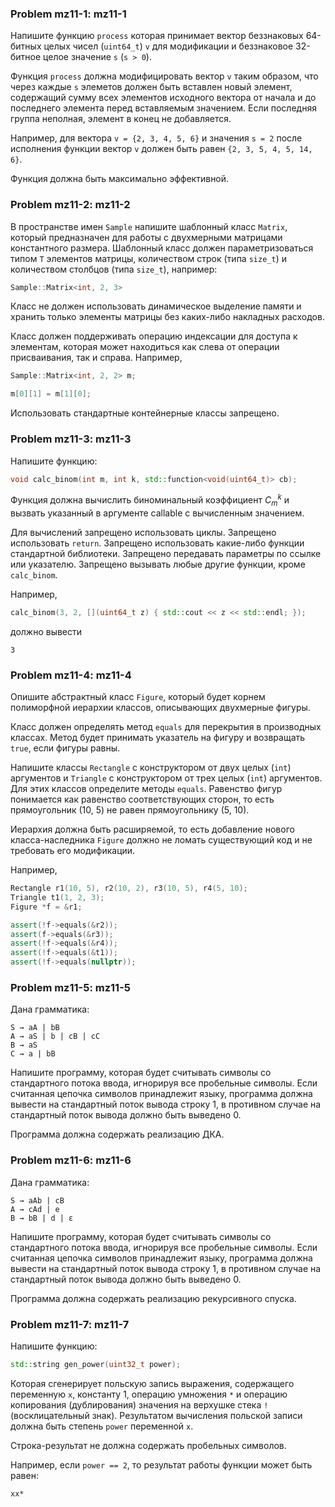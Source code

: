 ### Problem mz11-1: mz11-1

Напишите функцию ```process``` которая принимает вектор беззнаковых 64-битных целых чисел (```uint64_t```) ```v``` для модификации и беззнаковое 32-битное целое значение ```s``` (```s > 0```).

Функция ```process``` должна модифицировать вектор ```v``` таким образом, что через каждые ```s``` элеметов должен быть вставлен новый элемент, содержащий сумму всех элементов исходного вектора от начала и до последнего элемента перед вставляемым значением. Если последняя группа неполная, элемент в конец не добавляется.

Например, для вектора ```v = {2, 3, 4, 5, 6}``` и значения ```s = 2``` после исполнения функции вектор ```v``` должен быть равен ```{2, 3, 5, 4, 5, 14, 6}```.

Функция должна быть максимально эффективной.

### Problem mz11-2: mz11-2

В пространстве имен ```Sample``` напишите шаблонный класс ```Matrix```, который предназначен для работы с двухмерными матрицами константного размера. Шаблонный класс должен параметризоваться типом ```T``` элементов матрицы, количеством строк (типа ```size_t```) и количеством столбцов (типа ```size_t```), например:

```c++
Sample::Matrix<int, 2, 3>
```

Класс не должен использовать динамическое выделение памяти и хранить только элементы матрицы без каких-либо накладных расходов.

Класс должен поддерживать операцию индексации для доступа к элементам, которая может находиться как слева от операции присваивания, так и справа. Например,

```c++
Sample::Matrix<int, 2, 2> m;

m[0][1] = m[1][0];
```

Использовать стандартные контейнерные классы запрещено.

### Problem mz11-3: mz11-3

Напишите функцию:

```c++
void calc_binom(int m, int k, std::function<void(uint64_t)> cb);
```

Функция должна вычислить биноминальный коэффициент $C^k_m$ и вызвать указанный в аргументе callable с вычисленным значением.

Для вычислений запрещено использовать циклы. Запрещено использовать ```return```. Запрещено использовать какие-либо функции стандартной библиотеки. Запрещено передавать параметры по ссылке или указателю. Запрещено вызывать любые другие функции, кроме ```calc_binom```.

Например,

```c++
calc_binom(3, 2, [](uint64_t z) { std::cout << z << std::endl; });
```

должно вывести

```
3
```

### Problem mz11-4: mz11-4

Опишите абстрактный класс ```Figure```, который будет корнем полиморфной иерархии классов, описывающих двухмерные фигуры.

Класс должен определять метод ```equals``` для перекрытия в производных классах. Метод будет принимать указатель на фигуру и возвращать ```true```, если фигуры равны.

Напишите классы ```Rectangle``` с конструктором от двух целых (```int```) аргументов и ```Triangle``` с конструктором от трех целых (```int```) аргументов. Для этих классов определите методы ```equals```. Равенство фигур понимается как равенство соответствующих сторон, то есть прямоугольник (10, 5) не равен прямоугольнику (5, 10).

Иерархия должна быть расширяемой, то есть добавление нового класса-наследника ```Figure``` должно не ломать существующий код и не требовать его модификации.

Например,

```c++
Rectangle r1(10, 5), r2(10, 2), r3(10, 5), r4(5, 10);
Triangle t1(1, 2, 3);
Figure *f = &r1;

assert(!f->equals(&r2));
assert(f->equals(&r3));
assert(!f->equals(&r4));
assert(!f->equals(&t1));
assert(!f->equals(nullptr));
```

### Problem mz11-5: mz11-5

Дана грамматика:

```
S → aA | bB
A → aS | b | cB | cC
B → aS
C → a | bB
```

Напишите программу, которая будет считывать символы со стандартного потока ввода, игнорируя все пробельные символы. Если считанная цепочка символов принадлежит языку, программа должна вывести на стандартный поток вывода строку 1, в противном случае на стандартный поток вывода должно быть выведено 0.

Программа должна содержать реализацию ДКА.

### Problem mz11-6: mz11-6

Дана грамматика:

```
S → aAb | cB
A → cAd | e
B → bB | d | ε
```

Напишите программу, которая будет считывать символы со стандартного потока ввода, игнорируя все пробельные символы. Если считанная цепочка символов принадлежит языку, программа должна вывести на стандартный поток вывода строку 1, в противном случае на стандартный поток вывода должно быть выведено 0.

Программа должна содержать реализацию рекурсивного спуска.

### Problem mz11-7: mz11-7

Напишите функцию:

```c++
std::string gen_power(uint32_t power);
```

Которая сгенерирует польскую запись выражения, содержащего переменную ```x```, константу 1, операцию умножения ```*``` и операцию копирования (дублирования) значения на верхушке стека ```!``` (восклицательный знак). Результатом вычисления польской записи должна быть степень ```power``` переменной ```x```.

Строка-результат не должна содержать пробельных символов.

Например, если ```power == 2```, то результат работы функции может быть равен:

```
xx*
```
